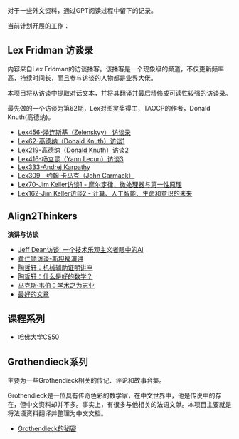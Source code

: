 对于一些外文资料，通过GPT阅读过程中留下的记录。

当前计划开展的工作：

## Lex Fridman 访谈录

内容来自Lex Fridman的访谈播客。该播客是一个现象级的频道，不仅更新频率高，持续时间长，而且参与访谈的人物都是业界大佬。

本项目将从访谈中提取对话文本，并将其翻译并最后精修成可读性较强的访谈录。

最先做的一个访谈为第62期，Lex对图灵奖得主，TAOCP的作者，Donald Knuth(高德纳)。

- [Lex456-泽连斯基（Zelenskyy） 访谈录](LexFridman/Lex456-泽连斯基（Zelenskyy）%20访谈录.md)
- [Lex62-高德纳（Donald Knuth）访谈1](LexFridman/Lex62-高德纳（Donald%20Knuth）访谈1.md)
- [Lex219-高德纳（Donald Knuth）访谈2](LexFridman/Lex219-高德纳（Donald%20Knuth）访谈2.md)
- [Lex416-杨立昆（Yann Lecun）访谈3](LexFridman/Lex416-杨立昆（Yann%20Lecun）访谈3.md)
- [Lex333-Andrej Karpathy](LexFridman/Lex333-Andrej%20Karpathy.md)
- [Lex309 - 约翰·卡马克（John Carmack）](LexFridman/Lex309%20-%20约翰·卡马克（John%20Carmack）.md)
- [Lex70-Jim Keller访谈1 - 摩尔定律、微处理器与第一性原理](LexFridman/Lex70-Jim%20Keller访谈1%20-%20摩尔定律、微处理器与第一性原理.md)
- [Lex162-Jim Keller访谈2 - 计算、人工智能、生命和意识的未来](LexFridman/Lex162-Jim%20Keller访谈2%20-%20计算、人工智能、生命和意识的未来.md)


## Align2Thinkers

**演讲与访谈**
- [Jeff Dean访谈: 一个技术乐观主义者眼中的AI](Align2Thinkers/JeffDean/一个技术乐观主义者眼中的AI%20-%20Jeff%20Dean访谈.md)
- [黄仁勋访谈-斯坦福演讲](Companies/Jensen_Huang_Stanford.md)
- [陶哲轩：机械辅助证明讲座](Align2Thinkers/TerenceTao/Terence_Tao_MAP.md)
- [陶哲轩：什么是好的数学？](Align2Thinkers/菲尔兹计划/TerenceTao/Terence_Tao_Good_Math.md)
- [马克斯·韦伯：学术之为志业](Align2Thinkers/MaxWebber/学术之为志业.md)
- [最好的文章](Align2Thinkers/PaulGraham/最好的文章.md)


## 课程系列

- [哈佛大学CS50](Courses/CS50/readme.md)

## Grothendieck系列

主要为一些Grothendieck相关的传记、评论和故事合集。

Grothendieck是一位具有传奇色彩的数学家，在中文世界中，他是传说中的存在，但中文资料却并不多。事实上，有很多与他相关的法语文献。本项目主要就是将法语资料翻译并整理为中文文档。

- [Grothendieck的秘密](Align2Thinkers/菲尔兹计划/Grothendieck/Grothendieck的秘密.md)


